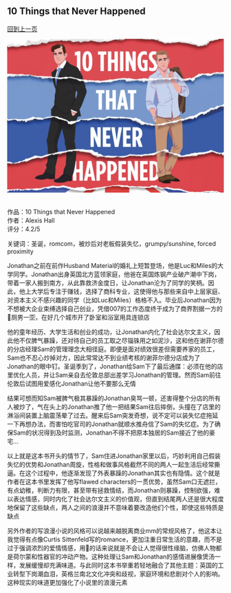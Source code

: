 ## 10 Things that Never Happened
[回到上一页](https://boheme13.github.io/books/)  &nbsp;&nbsp;

![avatar](./cover.jpg)
<br>
<br>

作品：10 Things that Never Happened<br>
作者：Alexis Hall<br>
评分：4.2/5<br>

关键词：圣诞，romcom，被炒后对老板假装失忆，grumpy/sunshine, forced proximity

Jonathan之前在前作Husband Material的婚礼上短暂登场，他是Luc和Miles的大学同学。Jonathan出身英国北方蓝领家庭，他爸在英国炼钢产业破产潮中下岗，带着一家人搬到南方，从此靠救济金度日，让Jonathan沦为了同学的笑柄。因此，他上大学后专注于赚钱，选择了商科专业，这使得他与那些来自中上层家庭、对资本主义不感兴趣的同学（比如Luc和Miles）格格不入。毕业后Jonathan因为不想被大企业束缚选择自己创业，凭借007的工作态度终于成为了商界割据一方的🚽厕男一🈳，在好几个城市开了卧室和浴室用具连锁店

他的童年经历、大学生活和创业的成功，让Jonathan内化了社会达尔文主义，因此他不仅脾气暴躁，还对待自己的员工取之尽锱铢用之如泥沙，这和他在谢菲尔德的分店经理Sam的管理理念大相径庭。即便是面对绩效很差但需要养家的员工，Sam也不忍心炒掉对方，因此常常达不到业绩考核的谢菲尔德分店成为了Jonathan的眼中钉。圣诞季到了，Jonathan给Sam下了最后通牒：必须在他的店里优化人员，并让Sam亲自去伦敦总部出差学习Jonathan的管理。然而Sam前往伦敦后试图用爱感化Jonathan让他不要那么无情

结果可想而知Sam被脾气极其暴躁的Jonathan臭骂一顿，还害得整个分店的所有人被炒了，气在头上的Jonathan推了他一把结果Sam往后摔倒，头撞在了店里的淋浴间装置上脑震荡晕了过去。醒来后Sam突发奇想，说不定可以装失忆症拖延一下再想办法，而害怕吃官司的Jonathan就顺水推舟信了Sam的失忆症。为了确保Sam的状况得到及时监测，Jonathan不得不把原本独居的Sam接近了他的豪宅…

以上就是这本书开头的情节了，Sam住进Jonathan家里以后，巧妙利用自己假装失忆的优势和Jonathan周旋，性格和做事风格截然不同的两人一起生活后经常撕逼。在这个过程中，他逐渐发现了外表暴躁的Jonathan其实也有隐情。这个就是作者在这本书里发挥了他写flawed characters的一贯优势，虽然Sam口无遮拦，有点幼稚，判断力有限，甚至带有拯救情结，而Jonathan则暴躁，控制欲强，难以表达情感，同时内化了社会达尔文主义的价值观，但直到结尾两人还是很大程度地保留了这些缺点，两人之间的浪漫并不意味着要改造他们个性，即使这些特质是缺点

另外作者的写浪漫小说的风格可以说越来越脱离商业mm的常规风格了，他这本让我觉得有点像Curtis Sittenfeld写的romance，更加注重日常生活的意趣，而不是过于强调浓烈的爱情情感，用🍠的话来说就是不会让人觉得很性缘脑，仿佛人物都是荷尔蒙和性器官的冲动产物。这种处理让Sam和Jonathan的感情进展像煲汤一样，发展缓慢却充满味道。与此同时这本书举重若轻地融合了其他主题：英国的工业转型下岗潮血泪，英格兰南北文化冲突和歧视，家庭环境和悲剧对个人的影响。这种现实的味道更加强化了小说里的浪漫元素